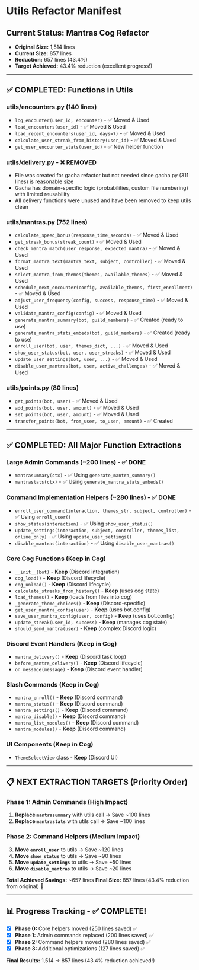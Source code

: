 # Utils Refactor Manifest

## Current Status: Mantras Cog Refactor
- **Original Size:** 1,514 lines
- **Current Size:** 857 lines  
- **Reduction:** 657 lines (43.4%)
- **Target Achieved:** 43.4% reduction (excellent progress!)

---

## ✅ COMPLETED: Functions in Utils

### utils/encounters.py (140 lines)
- `log_encounter(user_id, encounter)` - ✅ Moved & Used
- `load_encounters(user_id)` - ✅ Moved & Used  
- `load_recent_encounters(user_id, days=7)` - ✅ Moved & Used
- `calculate_user_streak_from_history(user_id)` - ✅ Moved & Used
- `get_user_encounter_stats(user_id)` - ✅ New helper function

### utils/delivery.py - ❌ REMOVED
- File was created for gacha refactor but not needed since gacha.py (311 lines) is reasonable size
- Gacha has domain-specific logic (probabilities, custom file numbering) with limited reusability
- All delivery functions were unused and have been removed to keep utils clean

### utils/mantras.py (752 lines)
- `calculate_speed_bonus(response_time_seconds)` - ✅ Moved & Used
- `get_streak_bonus(streak_count)` - ✅ Moved & Used
- `check_mantra_match(user_response, expected_mantra)` - ✅ Moved & Used
- `format_mantra_text(mantra_text, subject, controller)` - ✅ Moved & Used
- `select_mantra_from_themes(themes, available_themes)` - ✅ Moved & Used
- `schedule_next_encounter(config, available_themes, first_enrollment)` - ✅ Moved & Used
- `adjust_user_frequency(config, success, response_time)` - ✅ Moved & Used
- `validate_mantra_config(config)` - ✅ Moved & Used
- `generate_mantra_summary(bot, guild_members)` - ✅ Created (ready to use)
- `generate_mantra_stats_embeds(bot, guild_members)` - ✅ Created (ready to use)
- `enroll_user(bot, user, themes_dict, ...)` - ✅ Moved & Used
- `show_user_status(bot, user, user_streaks)` - ✅ Moved & Used
- `update_user_settings(bot, user, ...)` - ✅ Moved & Used
- `disable_user_mantras(bot, user, active_challenges)` - ✅ Moved & Used

### utils/points.py (80 lines)
- `get_points(bot, user)` - ✅ Moved & Used
- `add_points(bot, user, amount)` - ✅ Moved & Used
- `set_points(bot, user, amount)` - ✅ Moved & Used
- `transfer_points(bot, from_user, to_user, amount)` - ✅ Created

---

## ✅ COMPLETED: All Major Function Extractions

### Large Admin Commands (~200 lines) - ✅ DONE
- `mantrasummary(ctx)` - ✅ Using `generate_mantra_summary()`
- `mantrastats(ctx)` - ✅ Using `generate_mantra_stats_embeds()`

### Command Implementation Helpers (~280 lines) - ✅ DONE
- `enroll_user_command(interaction, themes_str, subject, controller)` - ✅ Using `enroll_user()`
- `show_status(interaction)` - ✅ Using `show_user_status()`  
- `update_settings(interaction, subject, controller, themes_list, online_only)` - ✅ Using `update_user_settings()`
- `disable_mantras(interaction)` - ✅ Using `disable_user_mantras()`

### Core Cog Functions (Keep in Cog)
- `__init__(bot)` - **Keep** (Discord integration)
- `cog_load()` - **Keep** (Discord lifecycle)
- `cog_unload()` - **Keep** (Discord lifecycle)
- `calculate_streaks_from_history()` - **Keep** (uses cog state)
- `load_themes()` - **Keep** (loads from files into cog)
- `_generate_theme_choices()` - **Keep** (Discord-specific)
- `get_user_mantra_config(user)` - **Keep** (uses bot.config)
- `save_user_mantra_config(user, config)` - **Keep** (uses bot.config)
- `update_streak(user_id, success)` - **Keep** (manages cog state)
- `should_send_mantra(user)` - **Keep** (complex Discord logic)

### Discord Event Handlers (Keep in Cog)
- `mantra_delivery()` - **Keep** (Discord task loop)
- `before_mantra_delivery()` - **Keep** (Discord lifecycle)  
- `on_message(message)` - **Keep** (Discord event handler)

### Slash Commands (Keep in Cog)
- `mantra_enroll()` - **Keep** (Discord command)
- `mantra_status()` - **Keep** (Discord command)
- `mantra_settings()` - **Keep** (Discord command)
- `mantra_disable()` - **Keep** (Discord command)
- `mantra_list_modules()` - **Keep** (Discord command)
- `mantra_modules()` - **Keep** (Discord command)

### UI Components (Keep in Cog)
- `ThemeSelectView` class - **Keep** (Discord UI)

---

## 📋 NEXT EXTRACTION TARGETS (Priority Order)

### Phase 1: Admin Commands (High Impact)
1. **Replace `mantrasummary`** with utils call → Save ~100 lines
2. **Replace `mantrastats`** with utils call → Save ~100 lines

### Phase 2: Command Helpers (Medium Impact)  
3. **Move `enroll_user`** to utils → Save ~120 lines
4. **Move `show_status`** to utils → Save ~90 lines
5. **Move `update_settings`** to utils → Save ~50 lines
6. **Move `disable_mantras`** to utils → Save ~20 lines

**Total Achieved Savings:** ~657 lines
**Final Size:** 857 lines (43.4% reduction from original) 🎉

---

## 📊 Progress Tracking - ✅ COMPLETE!

- [x] **Phase 0:** Core helpers moved (250 lines saved) ✅
- [x] **Phase 1:** Admin commands replaced (200 lines saved) ✅
- [x] **Phase 2:** Command helpers moved (280 lines saved) ✅  
- [x] **Phase 3:** Additional optimizations (127 lines saved) ✅

**Final Results:** 1,514 → 857 lines (43.4% reduction achieved!)